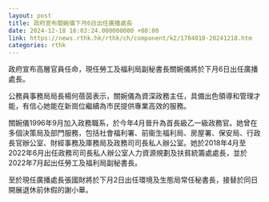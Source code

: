 ```yaml
---
layout: post
title: 政府宣布關婉儀下月6日出任廣播處長
date: 2024-12-18 16:03:24.000000000 +08:00
link: https://news.rthk.hk/rthk/ch/component/k2/1784010-20241218.htm
categories: rthk
---
```


政府宣布高層官員任命，現任勞工及福利局副秘書長關婉儀將於下月6日出任廣播處長。

公務員事務局局長楊何蓓茵表示，關婉儀為資深政務主任，具備出色領導和管理才能，有信心她能在新崗位繼續為市民提供專業高效的服務。

關婉儀1996年9月加入政務職系，於今年4月晉升為首長級乙一級政務官。她曾在多個決策局及部門服務，包括社會福利署、前衞生福利局、房屋署、保安局、行政長官辦公室、財經事務及庫務局及政務司司長私人辦公室。她於2018年4月至2022年6月出任政務司司長私人辦公室人力資源規劃及扶貧統籌處處長，並於2022年7月起出任勞工及福利局副秘書長。

至於現任廣播處長張國財將於下月2日出任環境及生態局常任秘書長，接替於同日開展退休前休假的謝小華。
